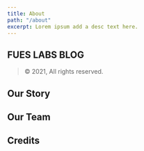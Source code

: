```yaml
---
title: About
path: "/about"
excerpt: Lorem ipsum add a desc text here.
---
```


## FUES LABS BLOG
> &copy; 2021, All rights reserved.

## Our Story

## Our Team

## Credits